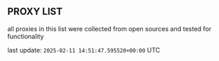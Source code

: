 ## PROXY LIST

all proxies in this list were collected from open sources and tested for functionality

last update: `2025-02-11 14:51:47.595520+00:00` UTC